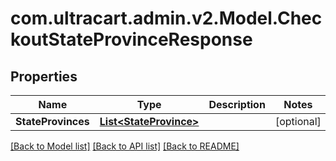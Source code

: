 
# com.ultracart.admin.v2.Model.CheckoutStateProvinceResponse

## Properties

Name | Type | Description | Notes
------------ | ------------- | ------------- | -------------
**StateProvinces** | [**List&lt;StateProvince&gt;**](StateProvince.md) |  | [optional] 

[[Back to Model list]](../README.md#documentation-for-models)
[[Back to API list]](../README.md#documentation-for-api-endpoints)
[[Back to README]](../README.md)

